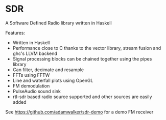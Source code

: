 # SDR

A Software Defined Radio library written in Haskell

Features:
* Written in Haskell
* Performance close to C thanks to the vector library, stream fusion and ghc's LLVM backend
* Signal processing blocks can be chained together using the pipes library
* Can filter, decimate and resample
* FFTs using FFTW
* Line and waterfall plots using OpenGL
* FM demodulation
* PulseAudio sound sink
* rtl-sdr based radio source supported and other sources are easily added

See https://github.com/adamwalker/sdr-demo for a demo FM receiver
